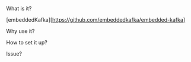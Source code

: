What is it?

[embeddedKafka][https://github.com/embeddedkafka/embedded-kafka]

Why use it?

How to set it up?

Issue?

